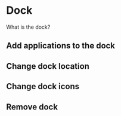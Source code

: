 # Dock

What is the dock?

## Add applications to the dock

## Change dock location

## Change dock icons

## Remove dock
